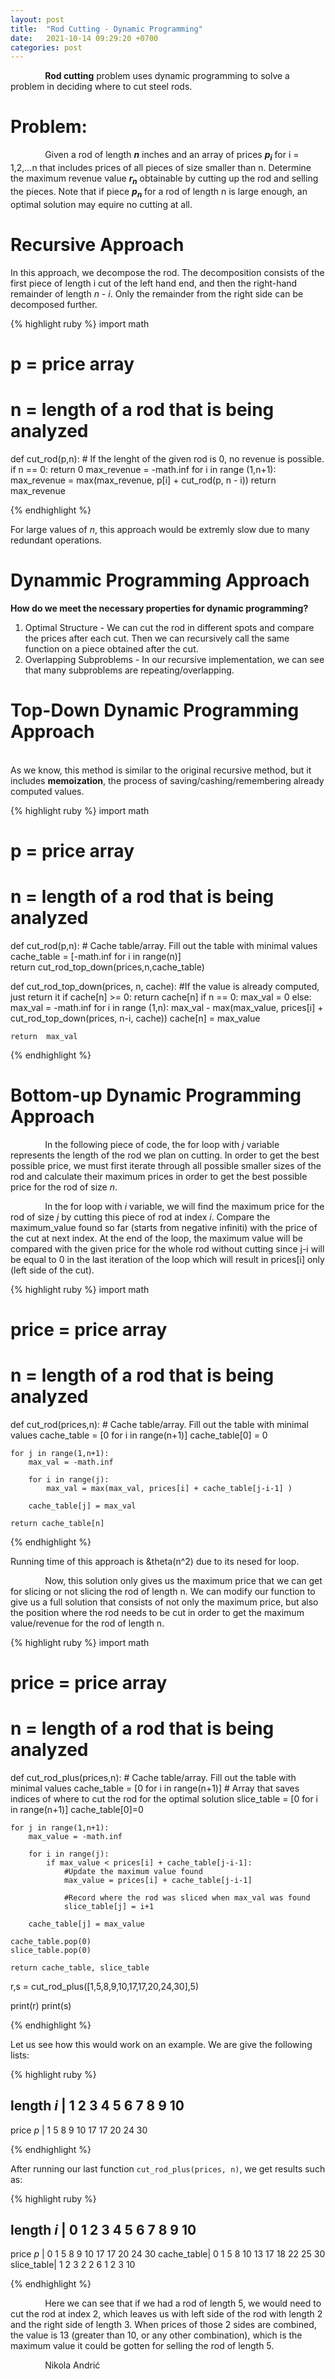 ```yaml
---
layout: post
title:  "Rod Cutting - Dynamic Programming"
date:   2021-10-14 09:29:20 +0700
categories: post
---
```


 &nbsp;&nbsp;&nbsp;&nbsp;&nbsp;&nbsp;&nbsp;&nbsp;&nbsp;&nbsp;&nbsp;&nbsp;&nbsp;
 **Rod cutting** problem uses dynamic programming to solve a problem in deciding where to cut steel rods. 


# Problem:

 &nbsp;&nbsp;&nbsp;&nbsp;&nbsp;&nbsp;&nbsp;&nbsp;&nbsp;&nbsp;&nbsp;&nbsp;&nbsp;
 Given a rod of length ***n*** inches and an array of prices ***p<sub>i</sub>***  for i = 1,2,...n that includes prices of all pieces of size smaller than n. Determine the maximum revenue value ***r<sub>n</sub>*** obtainable by cutting up the rod and selling the pieces. Note that if piece ***p<sub>n</sub>*** for a rod of length n is large enough, an optimal   solution may equire no cutting at all.
 
# Recursive Approach

 In this approach, we decompose the rod. The decomposition consists of the first piece of length i cut of the left hand end, and then the right-hand remainder of length *n - i*. Only the remainder from the right side can be decomposed further.  
 
{% highlight ruby %}
import math

# p = price array
# n = length of a rod that is being analyzed
def cut_rod(p,n):
    # If the lenght of the given rod is 0, no revenue is possible.
    if n == 0:
        return 0
    max_revenue = -math.inf
    for i in range (1,n+1):
        max_revenue = max(max_revenue, p[i] + cut_rod(p, n - i))
    return max_revenue

{% endhighlight %}

 For large values of *n*, this approach would be extremly slow due to many redundant operations. 
 
# Dynammic Programming Approach
 
 **How do we meet the necessary properties for dynamic programming?**
 
 1. Optimal Structure - We can cut the rod in different spots and compare the prices after each cut. Then we can recursively call the same function on a piece obtained after the cut. 
 2. Overlapping Subproblems - In our recursive implementation, we can see that many subproblems are repeating/overlapping.
 

# Top-Down Dynamic Programming Approach

 &nbsp;&nbsp;&nbsp;&nbsp;&nbsp;&nbsp;&nbsp;&nbsp;&nbsp;&nbsp;&nbsp;&nbsp;&nbsp;  
 As we know, this method is similar to the original recursive method, but it includes **memoization**, the process of saving/cashing/remembering already computed values.
 
{% highlight ruby %}
import math

# p = price array
# n = length of a rod that is being analyzed
def cut_rod(p,n):
    # Cache table/array. Fill out the table with minimal values
    cache_table = [-math.inf for i in range(n)]   
    return cut_rod_top_down(prices,n,cache_table)

def cut_rod_top_down(prices, n, cache):
    #If the value is already computed, just return it
    if cache[n] >= 0:
        return cache[n]
    if n == 0:
        max_val = 0
    else:
        max_val = -math.inf
        for i in range (1,n):
            max_val - max(max_value, prices[i] + cut_rod_top_down(prices, n-i, cache))
    cache[n] = max_value
    
    return  max_val

{% endhighlight %}

# Bottom-up Dynamic Programming Approach
 
 &nbsp;&nbsp;&nbsp;&nbsp;&nbsp;&nbsp;&nbsp;&nbsp;&nbsp;&nbsp;&nbsp;&nbsp;&nbsp; 
 In the following piece of code, the for loop with *j* variable represents the length of the rod we plan on cutting. In order to get the best possible price, we must first iterate through all possible smaller sizes of the rod and calculate their maximum prices in order to get the best possible price for the rod of size *n*.
 
  &nbsp;&nbsp;&nbsp;&nbsp;&nbsp;&nbsp;&nbsp;&nbsp;&nbsp;&nbsp;&nbsp;&nbsp;&nbsp;
  In the for loop with *i* variable, we will find the maximum price for the rod of size *j* by cutting this piece of rod at index *i*. Compare the maximum_value found so far (starts from negative infiniti) with the price of the cut at next index. At the end of the loop, the maximum value will be compared with the given price for the whole rod without cutting since j-i will be equal to 0 in the last iteration of the loop which will result in prices[i] only (left side of the cut).
  
{% highlight ruby %}
import math

# price = price array
# n = length of a rod that is being analyzed
def cut_rod(prices,n):
    # Cache table/array. Fill out the table with minimal values
    cache_table = [0 for i in range(n+1)] 
    cache_table[0] = 0
    
    for j in range(1,n+1):
        max_val = -math.inf
        
        for i in range(j):
            max_val = max(max_val, prices[i] + cache_table[j-i-1] )
            
        cache_table[j] = max_val
        
    return cache_table[n]

{% endhighlight %} 
 
Running time of this approach is &theta(n^2) due to its nesed for loop.

&nbsp;&nbsp;&nbsp;&nbsp;&nbsp;&nbsp;&nbsp;&nbsp;&nbsp;&nbsp;&nbsp;&nbsp;&nbsp;
Now, this solution only gives us the maximum price that we can get for slicing or not slicing the rod of length n.  We can modify our function to give us a full solution that consists of not only the maximum price, but also the position where the rod needs to be cut in order to get the maximum value/revenue for the rod of length n.

{% highlight ruby %}
import math

# price = price array
# n = length of a rod that is being analyzed
def cut_rod_plus(prices,n):
    # Cache table/array. Fill out the table with minimal values
    cache_table = [0 for i in range(n+1)] 
    # Array that saves indices of where to cut the rod for the optimal solution
    slice_table = [0 for i in range(n+1)]
    cache_table[0]=0
    
    for j in range(1,n+1):
        max_value = -math.inf
        
        for i in range(j):
            if max_value < prices[i] + cache_table[j-i-1]:
                #Update the maximum value found
                max_value = prices[i] + cache_table[j-i-1]
                
                #Record where the rod was sliced when max_val was found
                slice_table[j] = i+1

        cache_table[j] = max_value
     
    cache_table.pop(0)
    slice_table.pop(0)
    
    return cache_table, slice_table
    
r,s = cut_rod_plus([1,5,8,9,10,17,17,20,24,30],5)

print(r)
print(s)
    
{% endhighlight %} 

Let us see how this would work on an example. We are give the following lists:

{% highlight ruby %}

length *i* |  1   2   3   4   5   6   7   8   9   10
-----------------------------------------------------------
price *p*  |  1   5   8   9  10  17  17  20  24   30

{% endhighlight %}

After running our last function `cut_rod_plus(prices, n)`, we get results such as: 

{% highlight ruby %}

length *i* |  0   1   2   3   4   5   6   7   8   9   10
-----------------------------------------------------------
price *p*  |  0   1   5   8   9  10  17  17  20  24   30
cache_table|  0   1   5   8  10  13  17  18  22  25   30
slice_table|      1   2   3   2   2   6   1   2   3   10

{% endhighlight %}

&nbsp;&nbsp;&nbsp;&nbsp;&nbsp;&nbsp;&nbsp;&nbsp;&nbsp;&nbsp;&nbsp;&nbsp;&nbsp;
Here we can see that if we had a rod of length 5, we would need to cut the rod at index 2, which leaves us with left side of the rod with length 2 and the right side of length 3. When prices of those 2 sides are combined, the value is 13 (greater than 10, or any other combination), which is the maximum value it could be gotten for selling the rod of length 5.

<!-- https://sites.psu.edu/symbolcodes/codehtml/#math LINK FOR SYMBOLS IN EQUATIONS -->
<!-- h<sub>&theta;</sub>(x) = &theta;<sub>o</sub> x + &theta;<sub>1</sub>x -->
 
 &nbsp;&nbsp;&nbsp;&nbsp;&nbsp;&nbsp;&nbsp;&nbsp;&nbsp;&nbsp;&nbsp;&nbsp;&nbsp;
 Nikola Andrić

 
